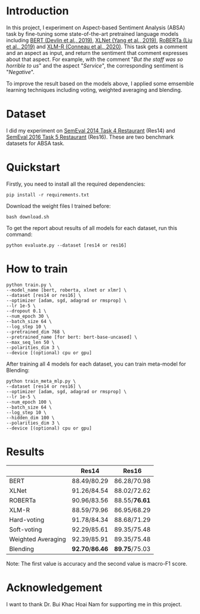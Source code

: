 # Introduction

In this project, I experiment on Aspect-based Sentiment Analysis (ABSA) task by fine-tuning some state-of-the-art pretrained language models including [BERT (Devlin et al., 2019)](https://arxiv.org/abs/1810.04805), [XLNet (Yang et al., 2019)](https://arxiv.org/abs/1906.08237), [RoBERTa (Liu et al., 2019)](https://arxiv.org/abs/1907.11692) and [XLM-R (Conneau et al., 2020)](https://arxiv.org/abs/1911.02116). This task gets a comment and an aspect as input, and return the sentiment that comment expresses about that aspect. For example, with the comment "*But the staff was so horrible to us*" and the aspect "*Service*", the corresponding sentiment is "*Negative*".

To improve the result based on the models above, I applied some emsemble learning techniques including voting, weighted averaging and blending.

# Dataset

I did my experiment on [SemEval 2014 Task 4 Restaurant](https://alt.qcri.org/semeval2014/task4/) (Res14) and [SemEval 2016 Task 5 Restaurant](https://alt.qcri.org/semeval2016/task5/) (Res16). These are two benchmark datasets for ABSA task.

# Quickstart

Firstly, you need to install all the required dependencies:

```
pip install -r requirements.txt
```

Download the weight files I trained before:

```
bash download.sh
```

To get the report about results of all models for each dataset, run this command:

```
python evaluate.py --dataset [res14 or res16]
```

# How to train

```
python train.py \
--model_name [bert, roberta, xlnet or xlmr] \
--dataset [res14 or res16] \
--optimizer [adam, sgd, adagrad or rmsprop] \
--lr 1e-5 \
--dropout 0.1 \
--num_epoch 30 \
--batch_size 64 \
--log_step 10 \
--pretrained_dim 768 \
--pretrained_name [for bert: bert-base-uncased] \
--max_seq_len 50 \
--polarities_dim 3 \
--device [(optional) cpu or gpu]
```

After training all 4 models for each dataset, you can train meta-model for Blending:

```
python train_meta_mlp.py \
--dataset [res14 or res16] \
--optimizer [adam, sgd, adagrad or rmsprop] \
--lr 1e-5 \
--num_epoch 100 \
--batch_size 64 \
--log_step 10 \
--hidden_dim 100 \
--polarities_dim 3 \
--device [(optional) cpu or gpu]
```

# Results
|             | Res14 | Res16 |
| ------------------ | ------------------ | ------------------ |
| BERT | 88.49/80.29 | 86.28/70.98 |
| XLNet | 91.26/84.54 | 88.02/72.62 |
| ROBERTa | 90.96/83.56 | 88.55/**76.61** |
| XLM-R | 88.59/79.96 | 86.95/68.29 |
| Hard-voting | 91.78/84.34 | 88.68/71.29 |
| Soft-voting | 92.29/85.61 | 89.35/75.48 |
| Weighted Averaging | 92.39/85.91 | 89.35/75.48 |
| Blending | **92.70**/**86.46** | **89.75**/75.03 |

Note: The first value is accuracy and the second value is macro-F1 score.

# Acknowledgement

I want to thank Dr. Bui Khac Hoai Nam for supporting me in this project.

